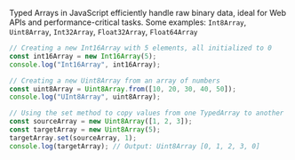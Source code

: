 Typed Arrays in JavaScript efficiently handle raw binary data, ideal for Web APIs and performance-critical tasks. Some examples: `Int8Array`, `Uint8Array`, 
`Int32Array`, `Float32Array`, `Float64Array`

```js
// Creating a new Int16Array with 5 elements, all initialized to 0
const int16Array = new Int16Array(5);
console.log("Int16Array", int16Array); 

// Creating a new Uint8Array from an array of numbers
const uint8Array = Uint8Array.from([10, 20, 30, 40, 50]);
console.log("UInt8Array", uint8Array); 

// Using the set method to copy values from one TypedArray to another
const sourceArray = new Uint8Array([1, 2, 3]);
const targetArray = new Uint8Array(5);
targetArray.set(sourceArray, 1); 
console.log(targetArray); // Output: Uint8Array [0, 1, 2, 3, 0]
```